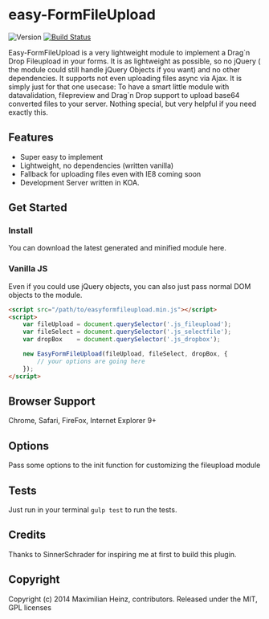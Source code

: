 # easy-FormFileUpload

![Version](http://img.shields.io/badge/version-0.0.1-green.svg)
[![Build Status](https://magnum.travis-ci.com/meandmax/easy-FormFileUpload.svg?token=apnBwHLjZ974yJCoHTh7&branch=master)](https://magnum.travis-ci.com/meandmax/easy-FormFileUpload)

Easy-FormFileUpload is a very lightweight module to implement a Drag\`n Drop Fileupload in your forms. It is as lightweight as possible, so no jQuery ( the module could still handle jQuery Objects if you want) and no other dependencies. It supports not even uploading files async via Ajax. It is simply just for that one usecase: To have a smart little module with datavalidation, filepreview and Drag\`n Drop support to upload base64 converted files to your server. Nothing special, but very helpful if you need exactly this.

## Features

* Super easy to implement
* Lightweight, no dependencies (written vanilla)
* Fallback for uploading files even with IE8 coming soon
* Development Server written in KOA.

## Get Started

### Install

You can download the latest generated and minified module here.

### Vanilla JS

Even if you could use jQuery objects, you can also just pass normal DOM objects to the module.

```html
<script src="/path/to/easyformfileupload.min.js"></script>  
<script>
    var fileUpload = document.querySelector('.js_fileupload');
    var fileSelect = document.querySelector('.js_selectfile');
    var dropBox    = document.querySelector('.js_dropbox');

    new EasyFormFileUpload(fileUpload, fileSelect, dropBox, {
        // your options are going here
    });
</script>
```

## Browser Support

Chrome, Safari, FireFox, Internet Explorer 9+

## Options

Pass some options to the init function for customizing the fileupload module



## Tests

Just run in your terminal  ``gulp test`` to run the tests.

## Credits

Thanks to SinnerSchrader for inspiring me at first to build this plugin.

## Copyright

Copyright (c) 2014 Maximilian Heinz, contributors. Released under the MIT, GPL licenses
